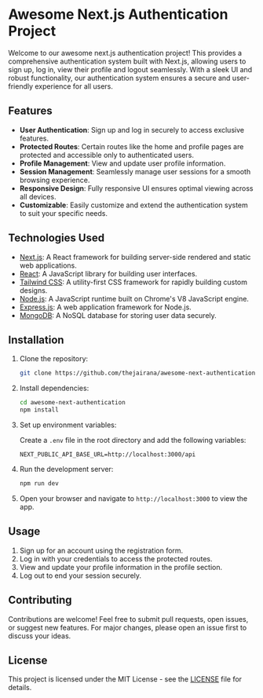 # Awesome Next.js Authentication Project

Welcome to our awesome next.js authentication project! This provides a comprehensive authentication system built with Next.js, allowing users to sign up, log in, view their profile and logout seamlessly. With a sleek UI and robust functionality, our authentication system ensures a secure and user-friendly experience for all users.

## Features

- **User Authentication**: Sign up and log in securely to access exclusive features.
- **Protected Routes**: Certain routes like the home and profile pages are protected and accessible only to authenticated users.
- **Profile Management**: View and update user profile information.
- **Session Management**: Seamlessly manage user sessions for a smooth browsing experience.
- **Responsive Design**: Fully responsive UI ensures optimal viewing across all devices.
- **Customizable**: Easily customize and extend the authentication system to suit your specific needs.

## Technologies Used

- [Next.js](https://nextjs.org/): A React framework for building server-side rendered and static web applications.
- [React](https://reactjs.org/): A JavaScript library for building user interfaces.
- [Tailwind CSS](https://tailwindcss.com/): A utility-first CSS framework for rapidly building custom designs.
- [Node.js](https://nodejs.org/): A JavaScript runtime built on Chrome's V8 JavaScript engine.
- [Express.js](https://expressjs.com/): A web application framework for Node.js.
- [MongoDB](https://www.mongodb.com/): A NoSQL database for storing user data securely.

## Installation

1. Clone the repository:

   ```bash
   git clone https://github.com/thejairana/awesome-next-authentication.git
   ```

2. Install dependencies:

   ```bash
   cd awesome-next-authentication
   npm install
   ```

3. Set up environment variables:

   Create a `.env` file in the root directory and add the following variables:

   ```plaintext
   NEXT_PUBLIC_API_BASE_URL=http://localhost:3000/api
   ```

4. Run the development server:

   ```bash
   npm run dev
   ```

5. Open your browser and navigate to `http://localhost:3000` to view the app.

## Usage

1. Sign up for an account using the registration form.
2. Log in with your credentials to access the protected routes.
3. View and update your profile information in the profile section.
4. Log out to end your session securely.

## Contributing

Contributions are welcome! Feel free to submit pull requests, open issues, or suggest new features. For major changes, please open an issue first to discuss your ideas.

## License

This project is licensed under the MIT License - see the [LICENSE](LICENSE) file for details.
